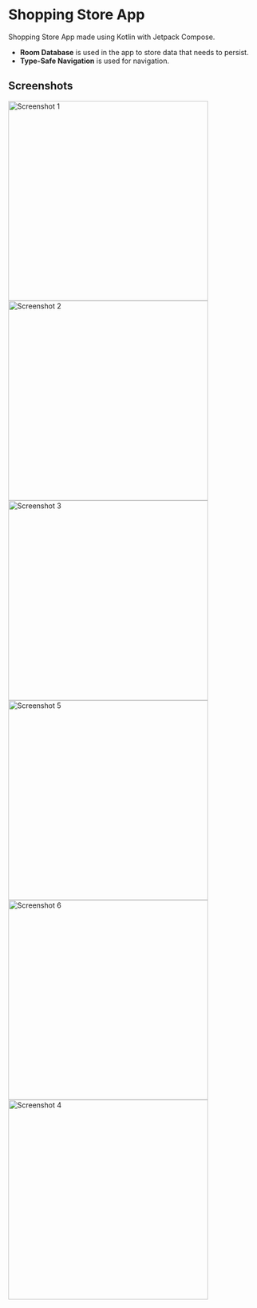 # Shopping Store App

Shopping Store App made using Kotlin with Jetpack Compose.

- **Room Database** is used in the app to store data that needs to persist.
- **Type-Safe Navigation** is used for navigation.

## Screenshots

<img src="https://github.com/user-attachments/assets/77b9ccc0-1a1f-488c-bda8-6db22210bb54" alt="Screenshot 1" height="400">
<img src="https://github.com/user-attachments/assets/489b59ba-eae0-4234-b28d-8bfa4a687f53" alt="Screenshot 2" height="400">
<img src="https://github.com/user-attachments/assets/a59de7cf-6817-45bd-8607-42d8730102e0" alt="Screenshot 3" height="400">
<img src="https://github.com/user-attachments/assets/f43dc757-8ea3-4db6-90c2-15fd50b94e97" alt="Screenshot 5" height="400">
<img src="https://github.com/user-attachments/assets/ba56a5ca-e983-4755-9653-8a9b4948e516" alt="Screenshot 6" height="400">
<img src="https://github.com/user-attachments/assets/7b279840-064b-4879-966d-2d3b8cc646e9" alt="Screenshot 4" height="400">
